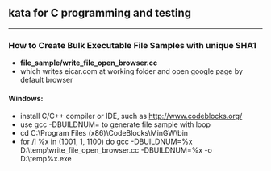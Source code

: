 ## kata for C programming and testing ##
-----
### How to Create Bulk Executable File Samples with unique SHA1 ###
- **file_sample/write_file_open_browser.cc**
- which writes eicar.com at working folder and open google page by default browser

#### Windows: ####
+ install C/C++ compiler or IDE, such as http://www.codeblocks.org/
+ use gcc -DBUILDNUM= to generate file sample with loop
 + cd C:\Program Files (x86)\CodeBlocks\MinGW\bin
 + for /l %x in (1001, 1, 1100) do gcc -DBUILDNUM=%x D:\temp\write_file_open_browser.cc -DBUILDNUM=%x -o D:\temp\%x.exe
